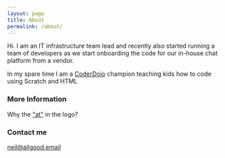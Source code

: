 ```yaml
---
layout: page
title: About
permalink: /about/
---
```


Hi.  I am an IT infrastructure team lead and recently also started running a
team of developers as we start onboarding the code for our in-house chat
platform from a vendor.

In my spare time I am a [CoderDojo](http://www.coderdojo.com) champion teaching kids how to code using
Scratch and HTML

### More Information

Why the ["at"](http://allgood.technology) in the logo?

### Contact me

[neil@allgood.email](mailto:neil@allgood.email)